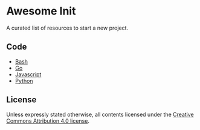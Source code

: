 # Awesome Init

A curated list of resources to start a new project.

## Code

- [Bash](code/BASH.md)
- [Go](code/GO.md)
- [Javascript](code/JAVASCRIPT.md)
- [Python](code/PYTHON.md)

## License

Unless expressly stated otherwise, all contents licensed under the [Creative Commons Attribution 4.0 license](https://creativecommons.org/licenses/by/4.0/).
